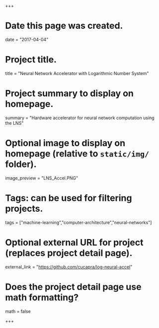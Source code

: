 +++
# Date this page was created.
date = "2017-04-04"

# Project title.
title = "Neural Network Accelerator with Logarithmic Number System"

# Project summary to display on homepage.
summary = "Hardware accelerator for neural network computation using the LNS"

# Optional image to display on homepage (relative to `static/img/` folder).
image_preview = "LNS_Accel.PNG"

# Tags: can be used for filtering projects.
tags = ["machine-learning","computer-architecture","neural-networks"]

# Optional external URL for project (replaces project detail page).
external_link = "https://github.com/cucapra/log-neural-accel"

# Does the project detail page use math formatting?
math = false

+++

